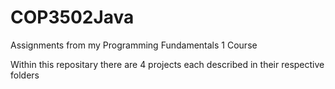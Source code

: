# COP3502Java
Assignments from my Programming Fundamentals 1 Course

Within this repositary there are 4 projects
each described in their respective folders
